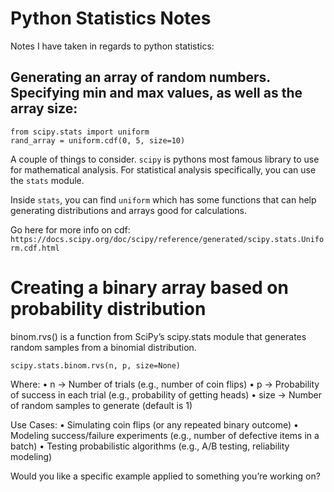 # Python Statistics Notes
Notes I have taken in regards to python statistics:

## Generating an array of random numbers. Specifying min and max values, as well as the array size:
```
from scipy.stats import uniform
rand_array = uniform.cdf(0, 5, size=10)
```
A couple of things to consider. `scipy` is pythons most famous library to use for mathematical analysis. For statistical analysis specifically, you can use the `stats` module.

Inside `stats`, you can find `uniform` which has some functions that can help generating distributions and arrays good for calculations. 

Go here for more info on cdf: `https://docs.scipy.org/doc/scipy/reference/generated/scipy.stats.Uniform.cdf.html`

# Creating a binary array based on probability distribution

binom.rvs() is a function from SciPy’s scipy.stats module that generates random samples from a binomial distribution.

```
scipy.stats.binom.rvs(n, p, size=None)
```

Where:
	•	n → Number of trials (e.g., number of coin flips)
	•	p → Probability of success in each trial (e.g., probability of getting heads)
	•	size → Number of random samples to generate (default is 1)

Use Cases:
	•	Simulating coin flips (or any repeated binary outcome)
	•	Modeling success/failure experiments (e.g., number of defective items in a batch)
	•	Testing probabilistic algorithms (e.g., A/B testing, reliability modeling)

Would you like a specific example applied to something you’re working on?
